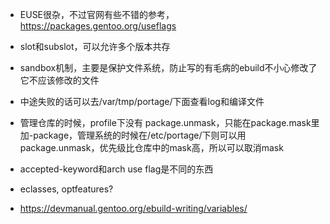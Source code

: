  - EUSE很杂，不过官网有些不错的参考，<https://packages.gentoo.org/useflags>
 - slot和subslot，可以允许多个版本共存
 - sandbox机制，主要是保护文件系统，防止写的有毛病的ebuild不小心修改了它不应该修改的文件
 - 中途失败的话可以去/var/tmp/portage/下面查看log和编译文件
 
 - 管理仓库的时候，profile下没有 package.unmask，只能在package.mask里加-package，管理系统的时候在/etc/portage/下则可以用package.unmask，优先级比仓库中的mask高，所以可以取消mask
 
 - accepted-keyword和arch use flag是不同的东西
 - eclasses, optfeatures?
 - <https://devmanual.gentoo.org/ebuild-writing/variables/>
